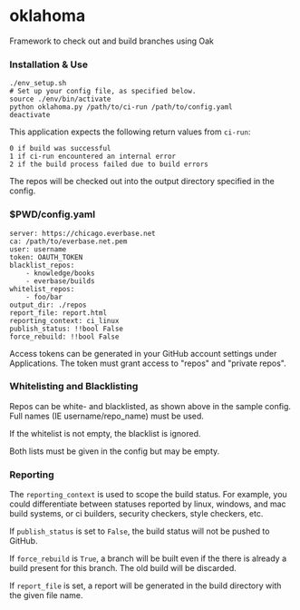oklahoma
========

Framework to check out and build branches using Oak

### Installation & Use

```
./env_setup.sh
# Set up your config file, as specified below.
source ./env/bin/activate
python oklahoma.py /path/to/ci-run /path/to/config.yaml
deactivate
```

This application expects the following return values from ``ci-run``:
```
0 if build was successful
1 if ci-run encountered an internal error
2 if the build process failed due to build errors
```

The repos will be checked out into the output directory specified in the config.

### $PWD/config.yaml

```
server: https://chicago.everbase.net
ca: /path/to/everbase.net.pem
user: username
token: OAUTH_TOKEN
blacklist_repos:
    - knowledge/books
    - everbase/builds
whitelist_repos:
    - foo/bar
output_dir: ./repos
report_file: report.html
reporting_context: ci_linux
publish_status: !!bool False
force_rebuild: !!bool False
```

Access tokens can be generated in your GitHub account settings
under Applications. The token must grant access to "repos" and "private repos".

### Whitelisting and Blacklisting

Repos can be white- and blacklisted, as shown above in the sample config.
Full names (IE username/repo_name) must be used.

If the whitelist is not empty, the blacklist is ignored.

Both lists must be given in the config but may be empty.

### Reporting

The ``reporting_context`` is used to scope the build status. For example,
you could differentiate between statuses reported by linux, windows,
and mac build systems, or ci builders, security checkers, style checkers, etc.

If ``publish_status`` is set to ``False``, the build status will not be pushed to GitHub.

If ``force_rebuild`` is ``True``, a branch will be built even if the
there is already a build present for this branch. The old build will be discarded.

If ``report_file`` is set, a report will be generated in the build directory
with the given file name.
